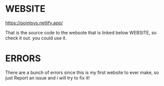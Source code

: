 # WEBSITE
https://pointsys.netlify.app/

That is the source code to the websote that is linked below WEBSITE, so check it out. you could use it.

# ERRORS

There are a bunch of errors since this is my first website to ever make, so just Report an issue and i will try to fix it!
